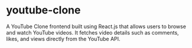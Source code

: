 # youtube-clone
A YouTube Clone frontend built using React.js that allows users to browse and watch YouTube videos. It fetches video details such as comments, likes, and views directly from the YouTube API.
